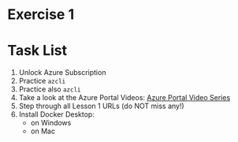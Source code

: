 # Exercise 1

# Task List

1. Unlock Azure Subscription
2. Practice `azcli`
3. Practice also `azcli`
4. Take a look at the Azure Portal Videos: [Azure Portal Video Series](https://learn.microsoft.com/en-us/azure/azure-portal/azure-portal-video-series)
5. Step through all Lesson 1 URLs (do NOT miss any!)
6. Install Docker Desktop:
    - on Windows
    - on Mac

